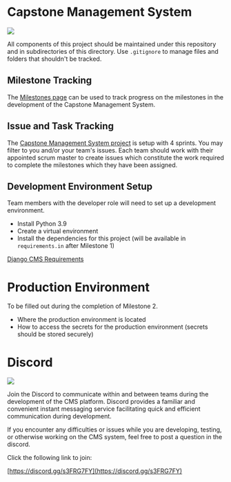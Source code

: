 # Capstone Management System

![](cms.png)

All components of this project should be maintained under this repository and in subdirectories of this directory. Use `.gitignore` to manage files and folders that shouldn't be tracked.

## Milestone Tracking

The [Milestones page](https://github.com/ou-cs5213-sp24/capstone-management-system/milestones) can be used to track progress on the milestones in the development of the Capstone Management System.

## Issue and Task Tracking

The [Capstone Management System project](https://github.com/orgs/ou-cs5213-sp24/projects/1) is setup with 4 sprints. You may filter to you and/or your team's issues. Each team should work with their appointed scrum master to create issues which constitute the work required to complete the milestones which they have been assigned.

## Development Environment Setup

Team members with the developer role will need to set up a development environment.

* Install Python 3.9
* Create a virtual environment
* Install the dependencies for this project (will be available in `requirements.in` after Milestone 1)

[Django CMS Requirements](https://docs.django-cms.org/en/latest/index.html#requirements)

# Production Environment

To be filled out during the completion of Milestone 2.

* Where the production environment is located
* How to access the secrets for the production environment (secrets should be stored securely)

# Discord

![](discord-logo-blue.png)

Join the Discord to communicate within and between teams during the development of the CMS platform. Discord provides a familiar and convenient instant messaging service facilitating quick and efficient communication during development.

If you encounter any difficulties or issues while you are developing, testing, or otherwise working on the CMS system, feel free to post a question in the discord.

Click the following link to join:

[https://discord.gg/s3FRG7FY](https://discord.gg/s3FRG7FY)
